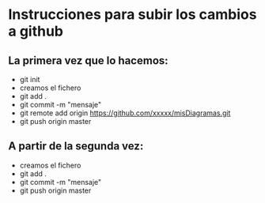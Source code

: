 # Instrucciones para subir los cambios a github

## La primera vez que lo hacemos:

- git init
- creamos el fichero
- git add .
- git commit -m "mensaje"
- git remote add origin https://github.com/xxxxx/misDiagramas.git
- git push origin master

## A partir de la segunda vez:

- creamos el fichero
- git add .
- git commit -m "mensaje"
- git push origin master